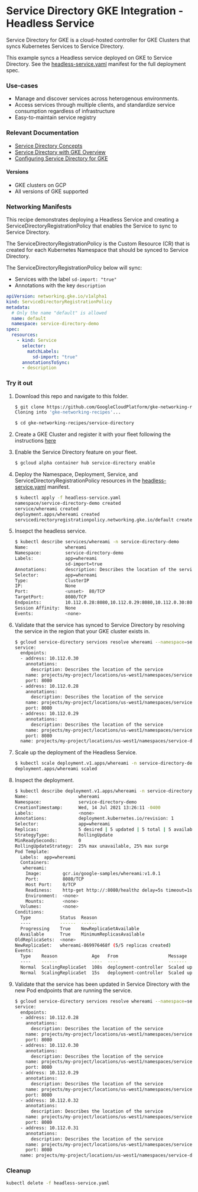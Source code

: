 # Service Directory GKE Integration - Headless Service

Service Directory for GKE is a cloud-hosted controller for GKE Clusters that
syncs Kubernetes Services to Service Directory.

This example syncs a Headless service deployed on GKE to Service Directory. See
the [headless-service.yaml](headless-service.yaml) manifest for the full
deployment spec.

### Use-cases

*   Manage and discover services across heterogenous environments.
*   Access services through multiple clients, and standardize service
    consumption regardless of infrastructure
*   Easy-to-maintain service registry

### Relevant Documentation

*   [Service Directory Concepts](https://cloud.google.com/service-directory/docs/concepts)
*   [Service Directory with GKE Overview](https://cloud.google.com/service-directory/docs/sd-gke-overview)
*   [Configuring Service Directory for GKE](https://cloud.google.com/service-directory/docs/configuring-sd-for-gke)

#### Versions

*   GKE clusters on GCP
*   All versions of GKE supported

### Networking Manifests

This recipe demonstrates deploying a Headless Service and creating a
ServiceDirectoryRegistrationPolicy that enables the Service to sync to Service
Directory.

The ServiceDirectoryRegistrationPolicy is the Custom Resource (CR) that is
created for each Kubernetes Namespace that should be synced to Service
Directory.

The ServiceDirectoryRegistrationPolicy below will sync:

*   Services with the label `sd-import: "true"`
*   Annotations with the key `description`

```yaml
apiVersion: networking.gke.io/v1alpha1
kind: ServiceDirectoryRegistrationPolicy
metadata:
  # Only the name "default" is allowed
  name: default
  namespace: service-directory-demo
spec:
  resources:
    - kind: Service
      selector:
        matchLabels:
          sd-import: "true"
      annotationsToSync:
      - description
```

### Try it out

1.  Download this repo and navigate to this folder.

    ```sh
    $ git clone https://github.com/GoogleCloudPlatform/gke-networking-recipes.git
    Cloning into 'gke-networking-recipes'...

    $ cd gke-networking-recipes/service-directory
    ```

1.  Create a GKE Cluster and register it with your fleet following the
    instructions
    [here](https://cloud.google.com/anthos/multicluster-management/connect/registering-a-cluster)

1.  Enable the Service Directory feature on your fleet.

    ```sh
    $ gcloud alpha container hub service-directory enable
    ```

1.  Deploy the Namespace, Deployment, Service, and
    ServiceDirectoryRegistrationPolicy resources in the
    [headless-service.yaml](headless-service.yaml) manifest.

    ```sh
    $ kubectl apply -f headless-service.yaml
    namespace/service-directory-demo created
    service/whereami created
    deployment.apps/whereami created
    servicedirectoryregistrationpolicy.networking.gke.io/default created
    ```

1.  Insepct the headless service.

    ```sh
    $ kubectl describe services/whereami -n service-directory-demo
    Name:              whereami
    Namespace:         service-directory-demo
    Labels:            app=whereami
                       sd-import=true
    Annotations:       description: Describes the location of the service
    Selector:          app=whereami
    Type:              ClusterIP
    IP:                None
    Port:              <unset>  80/TCP
    TargetPort:        8080/TCP
    Endpoints:         10.112.0.28:8080,10.112.0.29:8080,10.112.0.30:8080
    Session Affinity:  None
    Events:            <none>
    ```

1.  Validate that the service has synced to Service Directory by resolving the
    service in the region that your GKE cluster exists in.

    ```sh
    $ gcloud service-directory services resolve whereami --namespace=service-directory-demo --location=us-west1
    service:
      endpoints:
      - address: 10.112.0.30
        annotations:
          description: Describes the location of the service
        name: projects/my-project/locations/us-west1/namespaces/service-directory-demo/services/whereami/endpoints/my-cluster-2679379489
        port: 8080
      - address: 10.112.0.28
        annotations:
          description: Describes the location of the service
        name: projects/my-project/locations/us-west1/namespaces/service-directory-demo/services/whereami/endpoints/my-cluster-2140213467
        port: 8080
      - address: 10.112.0.29
        annotations:
          description: Describes the location of the service
        name: projects/my-project/locations/us-west1/namespaces/service-directory-demo/services/whereami/endpoints/my-cluster-4196602425
        port: 8080
      name: projects/my-project/locations/us-west1/namespaces/service-directory-demo/services/whereami
    ```

1.  Scale up the deployment of the Headless Service.

    ```sh
    $ kubectl scale deployment.v1.apps/whereami -n service-directory-demo --replicas=5
    deployment.apps/whereami scaled
    ```

1.  Inspect the deployment.

    ```sh
    $ kubectl describe deployment.v1.apps/whereami -n service-directory-demo
    Name:                   whereami
    Namespace:              service-directory-demo
    CreationTimestamp:      Wed, 14 Jul 2021 13:26:11 -0400
    Labels:                 <none>
    Annotations:            deployment.kubernetes.io/revision: 1
    Selector:               app=whereami
    Replicas:               5 desired | 5 updated | 5 total | 5 available | 0 unavailable
    StrategyType:           RollingUpdate
    MinReadySeconds:        0
    RollingUpdateStrategy:  25% max unavailable, 25% max surge
    Pod Template:
      Labels:  app=whereami
      Containers:
       whereami:
        Image:        gcr.io/google-samples/whereami:v1.0.1
        Port:         8080/TCP
        Host Port:    0/TCP
        Readiness:    http-get http://:8080/healthz delay=5s timeout=1s period=10s #success=1 #failure=3
        Environment:  <none>
        Mounts:       <none>
      Volumes:        <none>
    Conditions:
      Type           Status  Reason
      ----           ------  ------
      Progressing    True    NewReplicaSetAvailable
      Available      True    MinimumReplicasAvailable
    OldReplicaSets:  <none>
    NewReplicaSet:   whereami-869976468f (5/5 replicas created)
    Events:
      Type    Reason             Age   From                   Message
      ----    ------             ----  ----                   -------
      Normal  ScalingReplicaSet  108s  deployment-controller  Scaled up replica set whereami-869976468f to 3
      Normal  ScalingReplicaSet  15s   deployment-controller  Scaled up replica set whereami-869976468f to 5
    ```

1.  Validate that the service has been updated in Service Directory with the new
    Pod endpoints that are running the service.

    ```sh
    $ gcloud service-directory services resolve whereami --namespace=service-directory-demo --location=us-west1
    service:
      endpoints:
      - address: 10.112.0.28
        annotations:
          description: Describes the location of the service
        name: projects/my-project/locations/us-west1/namespaces/service-directory-demo/services/whereami/endpoints/my-cluster-2140213467
        port: 8080
      - address: 10.112.0.30
        annotations:
          description: Describes the location of the service
        name: projects/my-project/locations/us-west1/namespaces/service-directory-demo/services/whereami/endpoints/my-cluster-2679379489
        port: 8080
      - address: 10.112.0.29
        annotations:
          description: Describes the location of the service
        name: projects/my-project/locations/us-west1/namespaces/service-directory-demo/services/whereami/endpoints/my-cluster-4196602425
        port: 8080
      - address: 10.112.0.32
        annotations:
          description: Describes the location of the service
        name: projects/my-project/locations/us-west1/namespaces/service-directory-demo/services/whereami/endpoints/my-cluster-4262052618
        port: 8080
      - address: 10.112.0.31
        annotations:
          description: Describes the location of the service
        name: projects/my-project/locations/us-west1/namespaces/service-directory-demo/services/whereami/endpoints/my-cluster-1912131955
        port: 8080
      name: projects/my-project/locations/us-west1/namespaces/service-directory-demo/services/whereami
    ```

### Cleanup

```sh
kubectl delete -f headless-service.yaml
```

